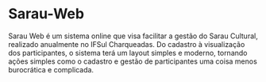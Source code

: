# Sarau-Web
Sarau Web é um sistema online que visa facilitar a gestão do Sarau Cultural, realizado anualmente no IFSul Charqueadas. Do cadastro à visualização dos participantes, o sistema terá um layout simples e moderno, tornando ações simples como o cadastro e gestão de participantes uma coisa menos burocrática e complicada.
